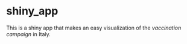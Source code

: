# shiny_app

This is a shiny app that makes an easy visualization of the $vaccination$ $campaign$ in Italy.

